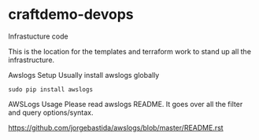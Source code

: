 # craftdemo-devops
Infrastucture code

This is the location for the templates and terraform work to stand up all the infrastructure. 

Awslogs Setup
Usually install awslogs globally

`sudo pip install awslogs`

AWSLogs Usage
Please read awslogs README. It goes over all the filter and query options/syntax. 

https://github.com/jorgebastida/awslogs/blob/master/README.rst


